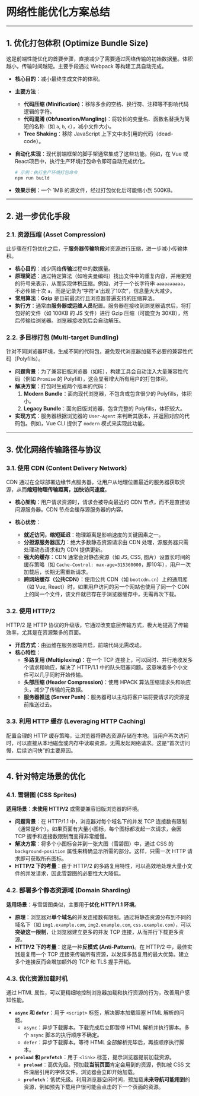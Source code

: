 # 网络性能优化方案总结

-----

## 1\. 优化打包体积 (Optimize Bundle Size)

这是前端性能优化的首要步骤，直接减少了需要通过网络传输的初始数据量。体积越小，传输时间越短。主要手段通过 Webpack 等构建工具自动完成。

  * **核心目的**：减小最终生成文件的体积。

  * **主要方法**：

      * **代码压缩 (Minification)**：移除多余的空格、换行符、注释等不影响代码逻辑的字符。
      * **代码混淆 (Obfuscation/Mangling)**：将较长的变量名、函数名替换为简短的名称（如 `a`, `b`, `c`），减小文件大小。
      * **Tree Shaking**：移除 JavaScript 上下文中未引用的代码（dead-code）。

  * **自动化实现**：现代前端框架的脚手架通常集成了这些功能。例如，在 Vue 或 React项目中，执行生产环境打包命令即可自动完成优化。

    ```bash
    # 示例：执行生产环境打包命令
    npm run build
    ```

  * **效果示例**：一个 1MB 的源文件，经过打包优化后可能缩小到 500KB。

-----

## 2\. 进一步优化手段

### 2.1. 资源压缩 (Asset Compression)

此步骤在打包优化之后，于**服务器传输阶段**对资源进行压缩，进一步减小传输体积。

  * **核心目的**：减少网络**传输**过程中的数据量。
  * **原理简述**：通过特定算法（如哈夫曼编码）找出文件中的重复内容，并用更短的符号来表示，从而实现体积压缩。例如，对于一个长字符串 `aaaaaaaaaa`，不必传输十次 `a`，而是记录为“字符'a'出现了10次”，信息量大大减少。
  * **常用算法**：**Gzip** 是目前最流行且浏览器普遍支持的压缩算法。
  * **执行方**：通常由**服务器或运维人员**配置。服务器在接收到浏览器请求后，将打包好的文件（如 100KB 的 JS 文件）进行 Gzip 压缩（可能变为 30KB），然后传输给浏览器。浏览器接收到后会自动解压。

### 2.2. 多目标打包 (Multi-target Bundling)

针对不同浏览器环境，生成不同的代码包，避免现代浏览器加载不必要的兼容性代码（Polyfills）。

  * **问题背景**：为了兼容旧版浏览器（如IE），构建工具会自动注入大量兼容性代码（例如 `Promise` 的 Polyfill），这会显著增大所有用户的打包体积。
  * **解决方案**：打包时生成两个版本的代码：
    1.  **Modern Bundle**：面向现代浏览器，不包含或包含很少的 Polyfills，体积小。
    2.  **Legacy Bundle**：面向旧版浏览器，包含完整的 Polyfills，体积较大。
  * **实现方式**：服务器根据浏览器的 `User-Agent` 来判断其版本，并返回对应的代码包。例如，Vue CLI 提供了 `modern` 模式来实现此功能。

-----

## 3\. 优化网络传输路径与协议

### 3.1. 使用 CDN (Content Delivery Network)

CDN 通过在全球部署边缘节点服务器，让用户从地理位置最近的服务器获取资源，从而**缩短物理传输距离，加快访问速度**。

  * **核心架构**：用户请求资源时，请求会被导向最近的 CDN 节点，而不是直接访问源服务器。CDN 节点会缓存源服务器的内容。

  * **核心优势**：

      * **就近访问，缩短延迟**：物理距离是影响速度的关键因素之一。
      * **分担源服务器压力**：绝大多数静态资源请求由 CDN 处理，源服务器只需处理动态请求和为 CDN 提供更新。
      * **强大的缓存**：CDN 通常会对静态资源（如 JS, CSS, 图片）设置长时间的缓存策略（如 `Cache-Control: max-age=315360000`，即10年），用户一次加载后，长期无需重新请求。
      * **跨网站缓存（公共CDN）**：使用公共 CDN（如 `bootcdn.cn`）上的通用库（如 Vue, React）时，如果用户访问的另一个网站也使用了同一个 CDN 上的同一个文件，该文件就已存在于浏览器缓存中，无需再次下载。

### 3.2. 使用 HTTP/2

HTTP/2 是 HTTP 协议的升级版，它通过改变底层传输方式，极大地提高了传输效率，尤其是在资源繁多的页面。

  * **开启方式**：由运维在服务器端开启，前端代码无需改动。
  * **核心特性**：
      * **多路复用 (Multiplexing)**：在一个 TCP 连接上，可以同时、并行地收发多个请求和响应，解决了 HTTP/1.1 中的队头阻塞问题。这意味着多个小文件可以几乎同时开始传输。
      * **头部压缩 (Header Compression)**：使用 HPACK 算法压缩请求头和响应头，减少了传输的元数据。
      * **服务器推送 (Server Push)**：服务器可以主动将客户端将要请求的资源提前推送过去。

### 3.3. 利用 HTTP 缓存 (Leveraging HTTP Caching)

配置合理的 HTTP 缓存策略，让浏览器将静态资源存储在本地。当用户再次访问时，可以直接从本地磁盘或内存中读取资源，无需发起网络请求。这是“首次访问慢，后续访问快”的主要原因。

-----

## 4\. 针对特定场景的优化

### 4.1. 雪碧图 (CSS Sprites)

**适用场景**：**未使用 HTTP/2** 或需要兼容旧版浏览器的环境。

  * **问题背景**：在 HTTP/1.1 中，浏览器对每个域名下的并发 TCP 连接数有限制（通常是6个）。如果页面有大量小图标，每个图标都发起一次请求，会因 TCP 握手和连接数限制而变得非常缓慢。
  * **解决方案**：将多个小图标合并到一张大图（雪碧图）中，通过 CSS 的 `background-position` 属性来精确显示所需的部分。这样，只需一次 HTTP 请求即可获取所有图标。
  * **HTTP/2 下的考量**：由于 HTTP/2 的多路复用特性，可以高效地处理大量小文件的并发请求，因此雪碧图的必要性大大降低。

### 4.2. 部署多个静态资源域 (Domain Sharding)

**适用场景**：与雪碧图类似，主要用于**优化 HTTP/1.1 环境**。

  * **原理**：浏览器对**单个域名**的并发连接数有限制。通过将静态资源分布到不同的域名下（如 `img1.example.com`, `img2.example.com`, `css.example.com`），可以**突破这一限制**，让浏览器建立更多的并发 TCP 连接，从而并行下载更多资源。
  * **HTTP/2 下的考量**：这是一种**反模式 (Anti-Pattern)**。在 HTTP/2 中，最佳实践是复用一个 TCP 连接来传输所有资源，以发挥多路复用的最大优势。建立多个连接反而会增加额外的 TCP 和 TLS 握手开销。

### 4.3. 优化资源加载时机

通过 HTML 属性，可以更精细地控制浏览器加载和执行资源的行为，改善用户感知性能。

  * **`async` 和 `defer`**：用于 `<script>` 标签，解决脚本加载阻塞 HTML 解析的问题。
      * `async`：异步下载脚本。下载完成后立即暂停 HTML 解析并执行脚本。多个 `async` 脚本的执行顺序不确定。
      * `defer`：异步下载脚本。等待 HTML 全部解析完毕后，再按顺序执行脚本。
  * **`preload` 和 `prefetch`**：用于 `<link>` 标签，提示浏览器提前加载资源。
      * **`preload`**：高优先级。预加载**当前页面**肯定会用到的资源，例如被 CSS 文件深层引用的字体文件。浏览器会立即开始加载。
      * **`prefetch`**：低优先级。利用浏览器空闲时间，预加载**未来导航可能用到**的资源，例如预先下载用户很可能会点击的下一个页面的资源。